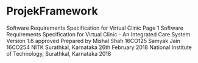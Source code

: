# ProjekFramework
Software Requirements Specification for Virtual Clinic Page 1 
Software Requirements 
Specification 
for 
Virtual Clinic - An Integrated Care System 
Version 1.6 approved 
Prepared by 
Mishal Shah 16CO125 
Samyak Jain 16CO254 
NITK Surathkal, Karnataka 
26th February 2018 
National Institute of Technology, Surathkal, Karnataka 2018

